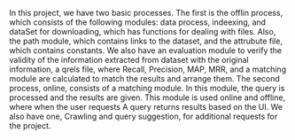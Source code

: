  In this project, we have two basic processes. The first is the offlin process, which consists of the following modules: 
 data process, indeexing, and dataSet for downloading, which has functions for dealing with files. Also, the path module, 
 which contains links to the dataset, and the attrubute file, which contains constants.
 We also have an evaluation module to verify the validity of the information extracted from dataset with the original information, a qrels file, 
 where Recall, Precision, MAP, MRR, and a matching module are calculated to match the results and arrange them.
 The second process, online, consists of a matching module. In this module, the query is processed and the results are given.
 This module is used online and offline, where when the user requests A query returns results based on the UI.
 We also have one, Crawling and query suggestion, for additional requests for the project.


